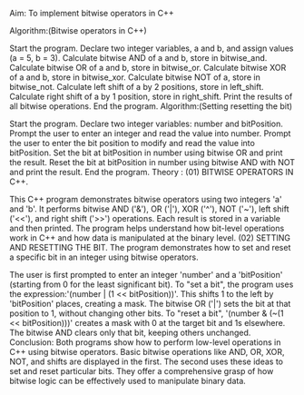 Aim: To implement bitwise operators in C++

Algorithm:(Bitwise operators in C++)

Start the program.
Declare two integer variables, a and b, and assign values (a = 5, b = 3).
Calculate bitwise AND of a and b, store in bitwise_and.
Calculate bitwise OR of a and b, store in bitwise_or.
Calculate bitwise XOR of a and b, store in bitwise_xor.
Calculate bitwise NOT of a, store in bitwise_not.
Calculate left shift of a by 2 positions, store in left_shift.
Calculate right shift of a by 1 position, store in right_shift.
Print the results of all bitwise operations.
End the program.
Algorithm:(Setting resetting the bit)

Start the program.
Declare two integer variables: number and bitPosition.
Prompt the user to enter an integer and read the value into number.
Prompt the user to enter the bit position to modify and read the value into bitPosition.
Set the bit at bitPosition in number using bitwise OR and print the result.
Reset the bit at bitPosition in number using bitwise AND with NOT and print the result.
End the program.
Theory : (01) BITWISE OPERATORS IN C++.

This C++ program demonstrates bitwise operators using two integers 'a' and 'b'.
It performs bitwise AND ('&'), OR ('|'), XOR ('^'), NOT ('~'), left shift ('<<'), and right shift ('>>') operations.
Each result is stored in a variable and then printed.
The program helps understand how bit-level operations work in C++ and how data is manipulated at the binary level.
(02) SETTING AND RESETTING THE BIT. The program demonstrates how to set and reset a specific bit in an integer using bitwise operators.

The user is first prompted to enter an integer 'number' and a 'bitPosition' (starting from 0 for the least significant bit).
To "set a bit", the program uses the expression:'(number | (1 << bitPosition))'.
This shifts 1 to the left by 'bitPosition' places, creating a mask. The bitwise OR ('|') sets the bit at that position to 1, without changing other bits.
To "reset a bit", '(number & (~(1 << bitPosition)))' creates a mask with 0 at the target bit and 1s elsewhere.
The bitwise AND clears only that bit, keeping others unchanged.
Conclusion: Both programs show how to perform low-level operations in C++ using bitwise operators. Basic bitwise operations like AND, OR, XOR, NOT, and shifts are displayed in the first. The second uses these ideas to set and reset particular bits. They offer a comprehensive grasp of how bitwise logic can be effectively used to manipulate binary data.
